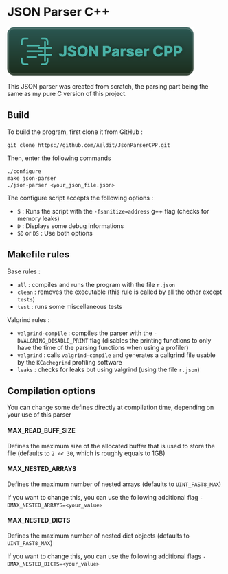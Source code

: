 # JSON Parser C++


![json-parser-cpp](https://raw.githubusercontent.com/Aeldit/Aeldit/e5cba7b19560c64d7677915d44ac5e4c80e8ce48/github_profile/jsonparser-cpp.svg)

This JSON parser was created from scratch, the parsing part being the same as my pure C version of
this project.

## Build

To build the program, first clone it from GitHub :

```shell
git clone https://github.com/Aeldit/JsonParserCPP.git
```

Then, enter the following commands

```shell
./configure
make json-parser
./json-parser <your_json_file.json>
```

The configure script accepts the following options :
- `S` : Runs the script with the `-fsanitize=address` g++ flag (checks for memory leaks)
- `D` : Displays some debug informations
- `SD` or `DS` : Use both options


## Makefile rules

Base rules :
- `all` : compiles and runs the program with the file `r.json`
- `clean` : removes the executable (this rule is called by all the other except `tests`)
- `test` : runs some miscellaneous tests

Valgrind rules :
- `valgrind-compile` : compiles the parser with the `-DVALGRING_DISABLE_PRINT` flag (disables the printing functions to only have the time of the parsing functions when using a profiler)
- `valgrind` : calls `valgrind-compile` and generates a callgrind file usable by the `KCachegrind` profiling software
- `leaks` : checks for leaks but using valgrind (using the file `r.json`)

## Compilation options

You can change some defines directly at compilation time, depending on your use of this parser

#### MAX_READ_BUFF_SIZE

Defines the maximum size of the allocated buffer that is used to store the file (defaults to `2 << 30`, which is roughly equals to 1GB)

#### MAX_NESTED_ARRAYS

Defines the maximum number of nested arrays (defaults to `UINT_FAST8_MAX`)

If you want to change this, you can use the following additional flag
`-DMAX_NESTED_ARRAYS=<your_value>`

#### MAX_NESTED_DICTS

Defines the maximum number of nested dict objects (defaults to `UINT_FAST8_MAX`)

If you want to change this, you can use the following additional flags
`-DMAX_NESTED_DICTS=<your_value>`

